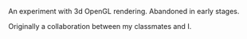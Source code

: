 An experiment with 3d OpenGL rendering. Abandoned in early stages.

Originally a collaboration between my classmates and I.

